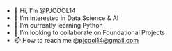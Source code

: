 - 👋 Hi, I’m @PJCOOL14
- 👀 I’m interested in Data Science & AI
- 🌱 I’m currently learning Python
- 💞️ I’m looking to collaborate on Foundational Projects
- 📫 How to reach me @pjcool14@gmail.com

<!---
PJCOOL14/PJCOOL14 is a ✨ special ✨ repository because its `README.md` (this file) appears on your GitHub profile.
You can click the Preview link to take a look at your changes.
--->

